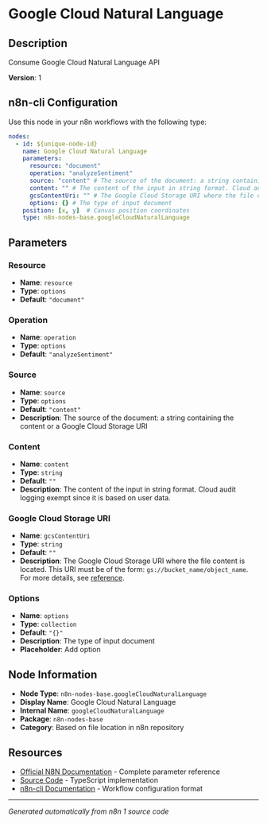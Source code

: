 # Google Cloud Natural Language

## Description

Consume Google Cloud Natural Language API

**Version**: 1

## n8n-cli Configuration

Use this node in your n8n workflows with the following type:

```yaml
nodes:
  - id: ${unique-node-id}
    name: Google Cloud Natural Language
    parameters:
      resource: "document"
      operation: "analyzeSentiment"
      source: "content" # The source of the document: a string containing the content or a Google Cloud Storage URI
      content: "" # The content of the input in string format. Cloud audit logging exempt since it is based on user data.
      gcsContentUri: "" # The Google Cloud Storage URI where the file content is located. This URI must be of the form: <code>gs://bucket_name/object_name</code>. For more details, see <a href="https://cloud.google.com/storage/docs/reference-uris.">reference</a>.
      options: {} # The type of input document
    position: [x, y]  # Canvas position coordinates
    type: n8n-nodes-base.googleCloudNaturalLanguage
```

## Parameters

### Resource

- **Name**: `resource`
- **Type**: `options`
- **Default**: `"document"`

### Operation

- **Name**: `operation`
- **Type**: `options`
- **Default**: `"analyzeSentiment"`

### Source

- **Name**: `source`
- **Type**: `options`
- **Default**: `"content"`
- **Description**: The source of the document: a string containing the content or a Google Cloud Storage URI

### Content

- **Name**: `content`
- **Type**: `string`
- **Default**: `""`
- **Description**: The content of the input in string format. Cloud audit logging exempt since it is based on user data.

### Google Cloud Storage URI

- **Name**: `gcsContentUri`
- **Type**: `string`
- **Default**: `""`
- **Description**: The Google Cloud Storage URI where the file content is located. This URI must be of the form: <code>gs://bucket_name/object_name</code>. For more details, see <a href="https://cloud.google.com/storage/docs/reference-uris.">reference</a>.

### Options

- **Name**: `options`
- **Type**: `collection`
- **Default**: `"{}"`
- **Description**: The type of input document
- **Placeholder**: Add option


## Node Information

- **Node Type**: `n8n-nodes-base.googleCloudNaturalLanguage`
- **Display Name**: Google Cloud Natural Language
- **Internal Name**: `googleCloudNaturalLanguage`
- **Package**: `n8n-nodes-base`
- **Category**: Based on file location in n8n repository

## Resources

- [Official N8N Documentation](https://docs.n8n.io/integrations/builtin/app-nodes/n8n-nodes-base.googlecloudnaturallanguage/) - Complete parameter reference
- [Source Code](https://github.com/n8n-io/n8n/blob/master/packages/nodes-base/nodes/Google/CloudNaturalLanguage/GoogleCloudNaturalLanguage.node.ts) - TypeScript implementation
- [n8n-cli Documentation](https://github.com/edenreich/n8n-cli) - Workflow configuration format

---
*Generated automatically from n8n 1 source code*
